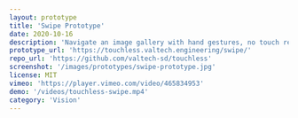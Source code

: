 ```yaml
---
layout: prototype
title: 'Swipe Prototype'
date: 2020-10-16
description: 'Navigate an image gallery with hand gestures, no touch required. Swipe left and right in the air to explore the collection of product photography.'
prototype_url: 'https://touchless.valtech.engineering/swipe/'
repo_url: 'https://github.com/valtech-sd/touchless'
screenshot: '/images/prototypes/swipe-prototype.jpg'
license: MIT
vimeo: 'https://player.vimeo.com/video/465834953'
demo: '/videos/touchless-swipe.mp4'
category: 'Vision'
---
```

